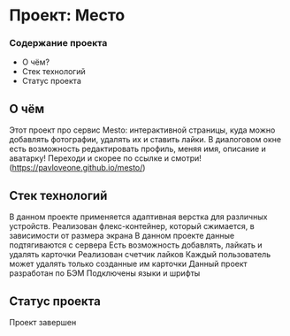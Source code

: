 # Проект: Место

### Содержание проекта
* О чём?
* Стек технологий
* Статус проекта

## О чём

Этот проект про сервис Mesto: интерактивной страницы, куда можно добавлять фотографии, удалять их и ставить лайки.
В диалоговом окне есть возможность редактировать профиль, меняя имя, описание и аватарку!
Переходи и скорее по ссылке и смотри! (https://pavloveone.github.io/mesto/)

## Стек технологий

В данном проекте применяется адаптивная верстка для различных устройств.
Реализован флекс-контейнер, который сжимается, в зависимости от размера экрана
В данном проекте данные подтягиваются с сервера
Есть возможность добавлять, лайкать и удалять карточки
Реализован счетчик лайков
Каждый пользователь может удалять только созданные им карточки
Данный проект разработан по БЭМ
Подключены языки и шрифты

## Статус проекта

Проект завершен
